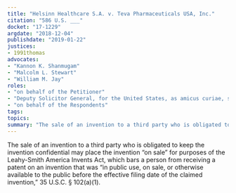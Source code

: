 ```yaml
---
title: "Helsinn Healthcare S.A. v. Teva Pharmaceuticals USA, Inc."
citation: "586 U.S. ___"
docket: "17-1229"
argdate: "2018-12-04"
publishdate: "2019-01-22"
justices:
- 1991thomas
advocates:
- "Kannon K. Shanmugam"
- "Malcolm L. Stewart"
- "William M. Jay"
roles:
- "on behalf of the Petitioner"
- "Deputy Solicitor General, for the United States, as amicus curiae, supporting the Petitioner"
- "on behalf of the Respondents"
tags:
topics:
summary: "The sale of an invention to a third party who is obligated to keep the invention confidential may place the invention “on sale” for purposes of the Leahy-Smith America Invents Act, which bars a person from receiving a patent on an invention that was “in public use, on sale, or otherwise available to the public before the effective filing date of the claimed invention,” 35 U.S.C. § 102(a)(1)."
---
```

The sale of an invention to a third party who is obligated to keep the invention confidential may place the invention “on sale” for purposes of the Leahy-Smith America Invents Act, which bars a person from receiving a patent on an invention that was “in public use, on sale, or otherwise available to the public before the effective filing date of the claimed invention,” 35 U.S.C. § 102(a)(1).